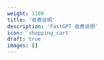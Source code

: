 ```yaml
---
weight: 1100
title: '收费说明'
description: 'FastGPT 收费说明'
icon: 'shopping_cart'
draft: true
images: []
---
```

<!-- 1100 ~ 1200 -->

